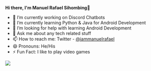 **Hi there, I'm Manuel Rafael Sihombing👋**

- 🔭 I’m currently working on Discord Chatbots
- 🌱 I’m currently learning Python & Java for Android Development
- 🤔 I’m looking for help with learning Android Development
- 💬 Ask me about any tech related stuff
- 📫 How to reach me: Twitter - [@iammanuelrafael](https://twitter.com/iammanuelrafael)
- 😄 Pronouns: He/His
- ⚡ Fun Fact: I like to play video games

<img src="https://github-readme-stats.vercel.app/api?username=manuelrafael-prog&&show_icons=true&title_color=ffffff&icon_color=ffffff&text_color=ffffff&bg_color=000000">
